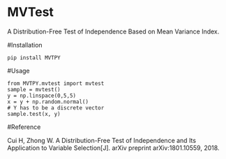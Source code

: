 # MVTest
A Distribution-Free Test of Independence Based on Mean Variance Index.

#Installation

    pip install MVTPY
    
#Usage

    from MVTPY.mvtest import mvtest
    sample = mvtest()
    y = np.linspace(0,5,5)
    x = y + np.random.normal()
    # Y has to be a discrete vector
    sample.test(x, y)
    
#Reference

Cui H, Zhong W. A Distribution-Free Test of Independence and Its Application to Variable Selection[J]. arXiv preprint arXiv:1801.10559, 2018.


